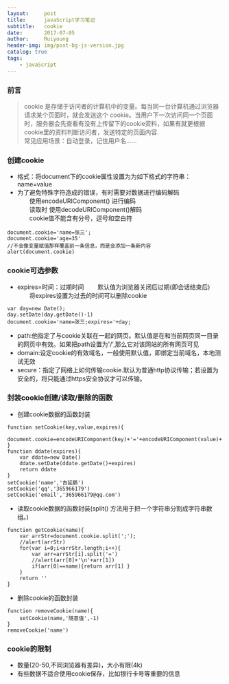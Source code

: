 ```yaml
--- 
layout:     post
title:      javaScript学习笔记
subtitle:   cookie
date:       2017-07-05
author:     Ruiyoung
header-img: img/post-bg-js-version.jpg
catalog: true
tags:
    - javaScript
---
```

### 前言
> cookie 是存储于访问者的计算机中的变量。每当同一台计算机通过浏览器请求某个页面时，就会发送这个 cookie。当用户下一次访问同一个页面时，服务器会先查看有没有上传留下的cookie资料，如果有就更根据cookie里的资料判断访问者，发送特定的页面内容.  
> 常见应用场景：自动登录，记住用户名......  

### 创建cookie
- 格式：将document下的cookie属性设置为为如下格式的字符串：name=value  
- 为了避免特殊字符造成的错误，有时需要对数据进行编码解码  
&emsp;&emsp;使用encodeURIComponent() 进行编码  
&emsp;&emsp;读取时 使用decodeURIComponent()解码  
&emsp;&emsp;cookie值不能含有分号，逗号和空白符  

```
document.cookie='name=张三';
document.cookie='age=35'
//不会像变量赋值那样覆盖前一条信息，而是会添加一条新内容
alert(document.cookie)
```
### cookie可选参数  
- expires=时间：过期时间
&emsp;&emsp;默认值为浏览器关闭后过期(即会话结束后)
&emsp;&emsp;将expires设置为过去的时间可以删除cookie
```
var day=new Date();
day.setDate(day.getDate()-1)
document.cookie='name=张三;expires='+day; 
```
- path:他指定了与cookie关联在一起的网页。默认值是在和当前网页同一目录的网页中有效。如果把path设置为'/',那么它对该网站的所有网页可见  
- domain:设定cookie的有效域名，一般使用默认值，即绑定当前域名，本地测试无效  
- secure：指定了网络上如何传输cookie.默认为普通http协议传输；若设置为安全的，将只能通过https安全协议才可以传输。  

### 封装cookie创建/读取/删除的函数  
- 创建cookie数据的函数封装  
```
function setCookie(key,value,expires){
    document.cookie=encodeURIComponent(key)+'='+encodeURIComponent(value)+';expires='+ddate(expires);
}
function ddate(expires){
    var ddate=new Date()
    ddate.setDate(ddate.getDate()+expires)
    return ddate
}
setCookie('name','吉延鹏')
setCookie('qq','365966179')
setCookie('email','365966179@qq.com')
```
- 读取cookie数据的函数封装(split() 方法用于把一个字符串分割成字符串数组。)
```
function getCookie(name){
    var arrStr=document.cookie.split(';');
    //alert(arrStr)
    for(var i=0;i<arrStr.length;i++){
        var arr=arrStr[i].split('=')
        //alert(arr[0]+'\n'+arr[1])
        if(arr[0]==name){return arr[1] }
    }
    return ''
}
```  
- 删除cookie的函数封装  
```
function removeCookie(name){
    setCookie(name,'随意值',-1)
}
removeCookie('name')
```

### cookie的限制  
- 数量(20-50,不同浏览器有差异)，大小有限(4k)  
- 有些数据不适合使用cookie保存，比如银行卡号等重要的信息  
